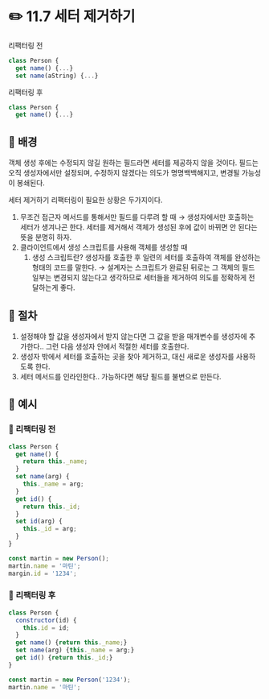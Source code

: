 # ✏️ 11.7 세터 제거하기

리팩터링 전

```javascript
class Person {
  get name() {...}
  set name(aString) {...}
```

리팩터링 후

```javascript
class Person {
  get name() {...}
```

## 🧷 배경

객체 생성 후에는 수정되지 않길 원하는 필드라면 세터를 제공하지 않을 것이다. 필드는 오직 생성자에서만 설정되며, 수정하지 않겠다는 의도가 명명백백해지고, 변경될 가능성이 봉쇄된다.

세터 제거하기 리팩터링이 필요한 상황은 두가지이다.

1. 무조건 접근자 메서드를 통해서만 필드를 다루려 할 때 → 생성자에서만 호출하는 세터가 생겨나곤 한다. 세터를 제거해서 객체가 생성된 후에 값이 바뀌면 안 된다는 뜻을 분명히 하자.
2. 클라이언트에서 생성 스크립트를 사용해 객체를 생성할 때
   1. 생성 스크립트란? 생성자를 호출한 후 일련의 세터를 호출하여 객체를 완성하는 형태의 코드를 말한다. → 설계자는 스크립트가 완료된 뒤로는 그 객체의 필드 일부는 변경되지 않는다고 생각하므로 세터들을 제거하여 의도를 정확하게 전달하는게 좋다.

## 🧷 절차

1. 설정해야 할 값을 생성자에서 받지 않는다면 그 값을 받을 매개변수를 생성자에 추가한다.. 그런 다음 생성자 안에서 적절한 세터를 호출한다.
2. 생성자 밖에서 세터를 호출하는 곳을 찾아 제거하고, 대신 새로운 생성자를 사용하도록 한다.
3. 세터 메서드를 인라인한다.. 가능하다면 해당 필드를 불변으로 만든다.

## 🧷 예시

### 🧷 리팩터링 전

```javascript
class Person {
  get name() {
    return this._name;
  }
  set name(arg) {
    this._name = arg;
  }
  get id() {
    return this._id;
  }
  set id(arg) {
    this._id = arg;
  }
}

const martin = new Person();
martin.name = '마틴';
margin.id = '1234';
```

### 🧷 리팩터링 후

```javascript
class Person {
  constructor(id) {
    this.id = id;
  }
  get name() {return this._name;}
  set name(arg) {this._name = arg;}
  get id() {return this._id;}
}

const martin = new Person('1234');
martin.name = '마틴';
```
